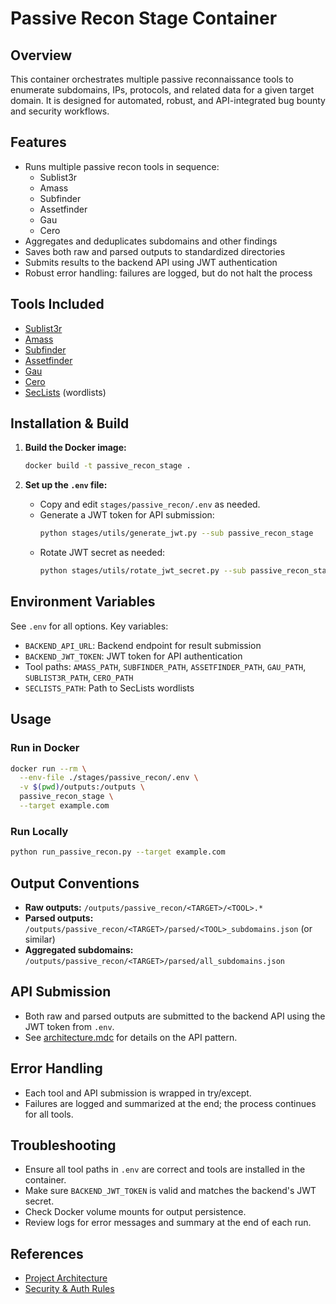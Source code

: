 # Passive Recon Stage Container

## Overview
This container orchestrates multiple passive reconnaissance tools to enumerate subdomains, IPs, protocols, and related data for a given target domain. It is designed for automated, robust, and API-integrated bug bounty and security workflows.

## Features
- Runs multiple passive recon tools in sequence:
  - Sublist3r
  - Amass
  - Subfinder
  - Assetfinder
  - Gau
  - Cero
- Aggregates and deduplicates subdomains and other findings
- Saves both raw and parsed outputs to standardized directories
- Submits results to the backend API using JWT authentication
- Robust error handling: failures are logged, but do not halt the process

## Tools Included
- [Sublist3r](https://github.com/aboul3la/Sublist3r)
- [Amass](https://github.com/owasp-amass/amass)
- [Subfinder](https://github.com/projectdiscovery/subfinder)
- [Assetfinder](https://github.com/tomnomnom/assetfinder)
- [Gau](https://github.com/lc/gau)
- [Cero](https://github.com/glebarez/cero)
- [SecLists](https://github.com/danielmiessler/SecLists) (wordlists)

## Installation & Build

1. **Build the Docker image:**
   ```sh
   docker build -t passive_recon_stage .
   ```

2. **Set up the `.env` file:**
   - Copy and edit `stages/passive_recon/.env` as needed.
   - Generate a JWT token for API submission:
     ```sh
     python stages/utils/generate_jwt.py --sub passive_recon_stage
     ```
   - Rotate JWT secret as needed:
     ```sh
     python stages/utils/rotate_jwt_secret.py --sub passive_recon_stage
     ```

## Environment Variables
See `.env` for all options. Key variables:
- `BACKEND_API_URL`: Backend endpoint for result submission
- `BACKEND_JWT_TOKEN`: JWT token for API authentication
- Tool paths: `AMASS_PATH`, `SUBFINDER_PATH`, `ASSETFINDER_PATH`, `GAU_PATH`, `SUBLIST3R_PATH`, `CERO_PATH`
- `SECLISTS_PATH`: Path to SecLists wordlists

## Usage

### Run in Docker
```sh
docker run --rm \
  --env-file ./stages/passive_recon/.env \
  -v $(pwd)/outputs:/outputs \
  passive_recon_stage \
  --target example.com
```

### Run Locally
```sh
python run_passive_recon.py --target example.com
```

## Output Conventions
- **Raw outputs:** `/outputs/passive_recon/<TARGET>/<TOOL>.*`
- **Parsed outputs:** `/outputs/passive_recon/<TARGET>/parsed/<TOOL>_subdomains.json` (or similar)
- **Aggregated subdomains:** `/outputs/passive_recon/<TARGET>/parsed/all_subdomains.json`

## API Submission
- Both raw and parsed outputs are submitted to the backend API using the JWT token from `.env`.
- See [architecture.mdc](../../.cursor/rules/architecture.mdc) for details on the API pattern.

## Error Handling
- Each tool and API submission is wrapped in try/except.
- Failures are logged and summarized at the end; the process continues for all tools.

## Troubleshooting
- Ensure all tool paths in `.env` are correct and tools are installed in the container.
- Make sure `BACKEND_JWT_TOKEN` is valid and matches the backend's JWT secret.
- Check Docker volume mounts for output persistence.
- Review logs for error messages and summary at the end of each run.

## References
- [Project Architecture](../../.cursor/rules/architecture.mdc)
- [Security & Auth Rules](../../.cursor/rules/security-auth.mdc) 